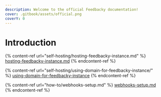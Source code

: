 ```yaml
---
description: Welcome to the official Feedbacky documentation!
cover: .gitbook/assets/official.png
coverY: 0
---
```


# Introduction



{% content-ref url="self-hosting/hosting-feedbacky-instance.md" %}
[hosting-feedbacky-instance.md](self-hosting/hosting-feedbacky-instance.md)
{% endcontent-ref %}

{% content-ref url="self-hosting/using-domain-for-feedbacky-instance/" %}
[using-domain-for-feedbacky-instance](self-hosting/using-domain-for-feedbacky-instance/)
{% endcontent-ref %}

{% content-ref url="how-to/webhooks-setup.md" %}
[webhooks-setup.md](how-to/webhooks-setup.md)
{% endcontent-ref %}
